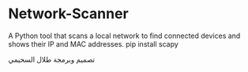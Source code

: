 # Network-Scanner
A Python tool that scans a local network to find connected devices and shows their IP and MAC addresses.
pip install scapy

تصميم وبرمجة طلال السحيمي
